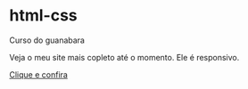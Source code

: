 # html-css
 Curso do guanabara 

 Veja o meu site mais copleto até o momento. Ele é responsivo.

 <a href= "https://rubensth.github.io/html-css/Modulo%2002/desafio10/index.html"> Clique e confira </a>

